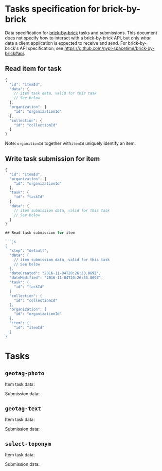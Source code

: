 
# Tasks specification for brick-by-brick

Data specification for [brick-by-brick](https://github.com/nypl-spacetime/brick-by-brick) tasks and submissions. This document does not specify *how* to interact with a brick-by-brick API, but only *what* data a client application is expected to receive and send. For brick-by-brick's API specification, see https://github.com/nypl-spacetime/brick-by-brick#api.

## Read item for task

```js
{
  "id": "itemId",
  "data": {
    // item task data, valid for this task
    // See below
  },
  "organization": {
    "id": "organizationId"
  },
  "collection": {
    "id": "collectionId"
  }
}
```

Note: `organitionId` together with`itemId` uniquely identify an item.

## Write task submission for item

```js
{
  "id": "itemId",
  "organization": {
    "id": "organizationId"
  },
  "task": {
    "id": "taskId"
  }
  "data": {
    // item submission data, valid for this task
    // See below
  }
}

## Read task submission for item

```js
{
  "step": "default",
  "data": {
    // item submission data, valid for this task
    // See below
  },
  "dateCreated": "2016-11-04T20:26:33.869Z",
  "dateModified": "2016-11-04T20:26:33.869Z",
  "task": {
    "id": "taskId"
  }
  "collection": {
    "id": "collectionId"
  },
  "organization": {
    "id": "organizationId"
  },
  "item": {
    "id": "itemId"
  }
}
```

# Tasks

## `geotag-photo`

Item task data:

Submission data:

## `geotag-text`

Item task data:

Submission data:

## `select-toponym`

Item task data:

Submission data:
